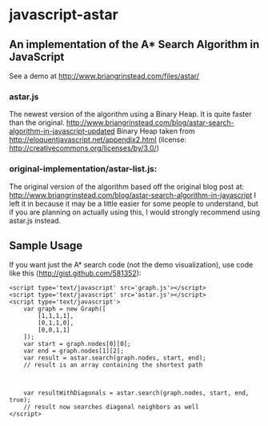 # javascript-astar

## An implementation of the A* Search Algorithm in JavaScript

See a demo at http://www.briangrinstead.com/files/astar/

### astar.js

The newest version of the algorithm using a Binary Heap.  It is quite faster than the original.
http://www.briangrinstead.com/blog/astar-search-algorithm-in-javascript-updated
Binary Heap taken from http://eloquentjavascript.net/appendix2.html (license: http://creativecommons.org/licenses/by/3.0/)
	
	
### original-implementation/astar-list.js: 

The original version of the algorithm based off the original blog post at: http://www.briangrinstead.com/blog/astar-search-algorithm-in-javascript
I left it in because it may be a little easier for some people to understand, but if you are planning on actually using this, I would strongly recommend using astar.js instead.

## Sample Usage

If you want just the A* search code (not the demo visualization), use code like this (http://gist.github.com/581352):

	<script type='text/javascript' src='graph.js'></script>
	<script type='text/javascript' src='astar.js'></script>
	<script type='text/javascript'>
		var graph = new Graph([
			[1,1,1,1],
			[0,1,1,0],
			[0,0,1,1]
		]);
		var start = graph.nodes[0][0];
		var end = graph.nodes[1][2];
		var result = astar.search(graph.nodes, start, end);
		// result is an array containing the shortest path
		
		
		
		var resultWithDiagonals = astar.search(graph.nodes, start, end, true);
		// result now searches diagonal neighbors as well
	</script>



